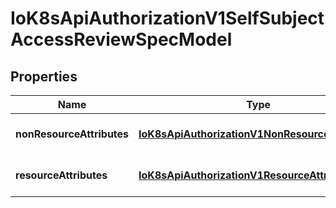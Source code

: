 # IoK8sApiAuthorizationV1SelfSubjectAccessReviewSpecModel

## Properties

Name | Type | Description | Notes
------------ | ------------- | ------------- | -------------
**nonResourceAttributes** | [**IoK8sApiAuthorizationV1NonResourceAttributes**](IoK8sApiAuthorizationV1NonResourceAttributes.md) |  | [optional] [default to undefined]
**resourceAttributes** | [**IoK8sApiAuthorizationV1ResourceAttributes**](IoK8sApiAuthorizationV1ResourceAttributes.md) |  | [optional] [default to undefined]


